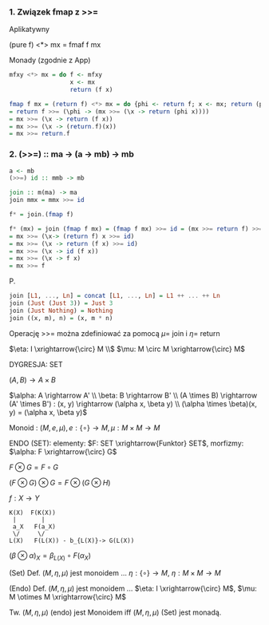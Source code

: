 
### 1. Związek fmap z >>=

Aplikatywny 

(pure f) <*> mx = fmaf f mx

Monady (zgodnie z App)

```haskell
mfxy <*> mx = do f <- mfxy
                 x <- mx
                 return (f x)
```

```haskell
fmap f mx = (return f) <*> mx = do {phi <- return f; x <- mx; return (phi x)}
= return f >>= (\phi -> (mx >>= (\x -> return (phi x))))
= mx >>= (\x -> return (f x)) 
= mx >>= (\x -> (return.f)(x))
= mx >>= return.f 
```

### 2. (>>=) :: ma -> (a -> mb) -> mb

```haskell
a <- mb
(>>=) id :: mmb -> mb
```

```haskell
join :: m(ma) -> ma
join mmx = mmx >>= id
```

```haskell
f* = join.(fmap f)
```

```haskell
f* (mx) = join (fmap f mx) = (fmap f mx) >>= id = (mx >>= return f) >>= id
= mx >>= (\x-> (return f) x >>= id)
= mx >>= (\x -> return (f x) >>= id)
= mx >>= (\x -> id (f x))
= mx >>= (\x -> f x) 
= mx >>= f
```

P.
```haskell
join [L1, ..., Ln] = concat [L1, ..., Ln] = L1 ++ ... ++ Ln
join (Just (Just 3)) = Just 3
join (Just Nothing) = Nothing
join ((x, m), n) = (x, m * n)
```

Operację >>= można zdefiniować za pomocą $\mu =$ join i $\eta =$ return

$\eta: I \xrightarrow{\circ} M \\$
$\mu: M \circ M \xrightarrow{\circ} M$

DYGRESJA: SET

$(A, B) \rightarrow A \times B$

$\alpha: A \rightarrow A' \\
\beta: B \rightarrow B' \\
(A \times B) \rightarrow (A' \times B') : (x, y) \rightarrow (\alpha x, \beta y) \\
(\alpha \times \beta)(x, y) = (\alpha x, \beta y)$

Monoid : $(M, e, \mu), e: \{\circ\} \rightarrow M, \mu: M \times M \rightarrow M$

ENDO (SET): elementy: $F: SET \xrightarrow{Funktor} SET$, morfizmy: $\alpha: F \xrightarrow{\circ} G$

$F \otimes G = F \circ G$

$(F \otimes G) \otimes G = F \otimes (G \otimes H)$


$f: X \rightarrow Y$

```
K(X)  F(K(X))
 |       |
 a_X   F(a_X)
 \/     \/
L(X)   F(L(X)) - b_{L(X)}-> G(L(X))
```

$(\beta \otimes \alpha)_X = \beta_{L(X)} \circ F(\alpha_X)$

(Set) Def. $(M, \eta, \mu)$ jest monoidem ...  $\eta: \{\circ\} \rightarrow M$, $\eta: M \times M \rightarrow M$

(Endo) Def. $(M, \eta, \mu)$ jest monoidem ... $\eta: I \xrightarrow{\circ} M$, $\mu: M \otimes M \xrightarrow{\circ} M$

Tw. $(M, \eta, \mu)$ (endo) jest Monoidem iff $(M, \eta, \mu)$ (Set) jest monadą.


